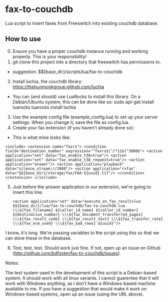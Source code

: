 fax-to-couchdb
==============

Lua script to insert faxes from Freeswitch into existing couchdb database.

How to use
----------
0. Ensure you have a proper couchdb instance running and working properly. This is your responsibility!
1. git clone this project into a directory that freeswitch has permissions to.
 - suggestion: $${base_dir}/scripts/lua/fax-to-couchdb
2. Install luchia, the couchdb library: https://thehunmonkgroup.github.com/luchia
 - You can (and should) use LuaRocks to install this library. On a Debian/Ubuntu system, this can be done like so:
   sudo apt-get install luarocks
   luarocks install luchia
3. Use the example config file (example_config.lua) to set up your server settings. When you change it, save the file as config.lua.
4. Create your fax extension (if you haven't already done so):
 - This is what mine looks like:

`<include>
  <extension name="faxrx">
    <condition field="destination_number" expression="^faxrx$|^/*11$|^3000$">
      <action application="set" data="fax_enable_t38=true"/>
      <action application="set" data="fax_enable_t38_request=true"/>
      <action application="answer"/>
      <action application="playback" data="silence_stream://2000"/>
      <action application="rxfax" data="$${base_dir}/storage/fax/FAX-${uuid}.tif"/>
    </condition>
  </extension>
</include>`

5. Just before the answer application in our extension, we're going to insert this line:

      `<action application="set" data="execute_on_fax_result=lua $${base_dir}/lua/fax-to-couchdb/fax-to-couchdb.lua \\\${fax_filename} ${caller_id_name} ${caller_id_number} ${destination_number} \\\${fax_document_transferred_pages} \\\${fax_result_code} \\\${fax_result_text} \\\${fax_transfer_rate} \\\${fax_ecm_used} \\\${fax_bad_rows} ${uuid}"/>`

I know, it's long. We're passing variables to the script using this so that we can store these in the database.

6. Test, test, test. Should work just fine. If not, open up an issue on Github (http://github.com/bdfoster/fax-to-couchdb/issues).

Notes:

The test system used in the development of this script is a Debian-based system. It should work with all linux variants. I cannot guarentee
that it will work with Windows anything, as I don't have a Windows-based machine available to me. If you have a suggestion that would make
it work on Windows-based systems, open up an issue (using the URL above).

